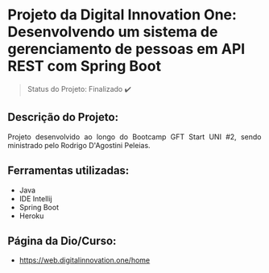 <p align="center">
  <h1>Projeto da Digital Innovation One: Desenvolvendo um sistema de gerenciamento de pessoas em API REST com Spring Boot</h1>
</p>




> Status do Projeto: Finalizado :heavy_check_mark:

## Descrição do Projeto:
<p align="justify"> 
Projeto desenvolvido ao longo do Bootcamp GFT Start UNI #2, sendo ministrado pelo Rodrigo D'Agostini Peleias.
</p>

## Ferramentas utilizadas:
  - Java
  - IDE Intellij
  - Spring Boot
  - Heroku



## Página da Dio/Curso:

  - https://web.digitalinnovation.one/home
